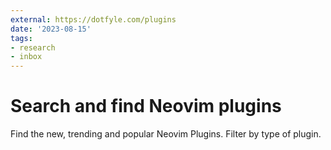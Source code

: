 ```yaml
---
external: https://dotfyle.com/plugins
date: '2023-08-15'
tags:
- research
- inbox
---
```


# Search and find Neovim plugins

Find the new, trending and popular Neovim Plugins. Filter by type of plugin.
